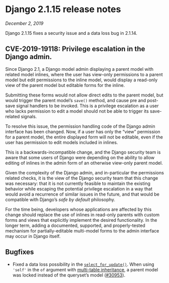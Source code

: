 # Django 2.1.15 release notes

*December 2, 2019*

Django 2.1.15 fixes a security issue and a data loss bug in 2.1.14.

## CVE-2019-19118: Privilege escalation in the Django admin.

Since Django 2.1, a Django model admin displaying a parent model with related
model inlines, where the user has view-only permissions to a parent model but
edit permissions to the inline model, would display a read-only view of the
parent model but editable forms for the inline.

Submitting these forms would not allow direct edits to the parent model, but
would trigger the parent model’s `save()` method, and cause pre and post-save
signal handlers to be invoked. This is a privilege escalation as a user who
lacks permission to edit a model should not be able to trigger its save-related
signals.

To resolve this issue, the permission handling code of the Django admin
interface has been changed. Now, if a user has only the “view” permission for a
parent model, the entire displayed form will not be editable, even if the user
has permission to edit models included in inlines.

This is a backwards-incompatible change, and the Django security team is aware
that some users of Django were depending on the ability to allow editing of
inlines in the admin form of an otherwise view-only parent model.

Given the complexity of the Django admin, and in-particular the permissions
related checks, it is the view of the Django security team that this change was
necessary: that it is not currently feasible to maintain the existing behavior
while escaping the potential privilege escalation in a way that would avoid a
recurrence of similar issues in the future, and that would be compatible with
Django’s *safe by default* philosophy.

For the time being, developers whose applications are affected by this change
should replace the use of inlines in read-only parents with custom forms and
views that explicitly implement the desired functionality. In the longer term,
adding a documented, supported, and properly-tested mechanism for
partially-editable multi-model forms to the admin interface may occur in Django
itself.

## Bugfixes

* Fixed a data loss possibility in the
  [`select_for_update()`](../ref/models/querysets.md#django.db.models.query.QuerySet.select_for_update). When using
  `'self'` in the `of` argument with [multi-table inheritance](../topics/db/models.md#multi-table-inheritance), a parent model was locked instead of the
  queryset’s model ([#30953](https://code.djangoproject.com/ticket/30953)).
